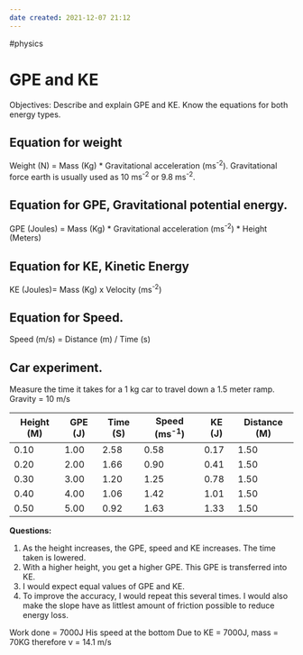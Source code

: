 ```yaml
---
date created: 2021-12-07 21:12
---
```

#physics

# GPE and KE

Objectives:
Describe and explain GPE and KE.
Know the equations for both energy types.

## Equation for weight

Weight (N) = Mass (Kg) * Gravitational acceleration (ms<sup>-2</sup>).
Gravitational force earth is usually used as 10 ms<sup>-2</sup> or 9.8 ms<sup>-2</sup>.

## Equation for GPE, Gravitational potential energy.

GPE (Joules) = Mass (Kg) * Gravitational acceleration (ms<sup>-2</sup>) * Height (Meters)

## Equation for KE, Kinetic Energy

KE (Joules)= Mass (Kg) x Velocity (ms<sup>-2</sup>)

## Equation for Speed.

Speed (m/s) = Distance (m) / Time (s)

## Car experiment.

Measure the time it takes for a 1 kg car to travel down a 1.5 meter ramp.
Gravity = 10 m/s

| Height (M) | GPE (J) | Time (S) | Speed (ms<sup>-1</sup>) | KE (J) | Distance  (M) |
| ---------- | ------- | -------- | ----------------------- | ------ | ------------- |
| 0.10       | 1.00    | 2.58     | 0.58                    | 0.17   | 1.50          |
| 0.20       | 2.00    | 1.66     | 0.90                    | 0.41   | 1.50          |
| 0.30       | 3.00    | 1.20     | 1.25                    | 0.78   | 1.50          |
| 0.40       | 4.00    | 1.06     | 1.42                    | 1.01   | 1.50          |
| 0.50       | 5.00    | 0.92     | 1.63                    | 1.33   | 1.50          |

**Questions:**

1. As the height increases, the GPE, speed and KE increases. The time taken is lowered.
2. With a higher height, you get a higher GPE. This GPE is transferred into KE.
3. I would expect equal values of GPE and KE.
4. To improve the accuracy, I would repeat this several times. I would also make the slope have as littlest amount of friction possible to reduce energy loss.

Work done = 7000J
His speed at the bottom
Due to KE = 7000J, mass = 70KG
therefore v = 14.1 m/s
